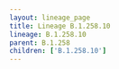 ```yaml
---
layout: lineage_page
title: Lineage B.1.258.10
lineage: B.1.258.10
parent: B.1.258
children: ['B.1.258.10']
---
```

